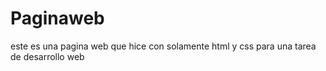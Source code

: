 # Paginaweb
este es una pagina web que hice con solamente html y css para una tarea de desarrollo web
